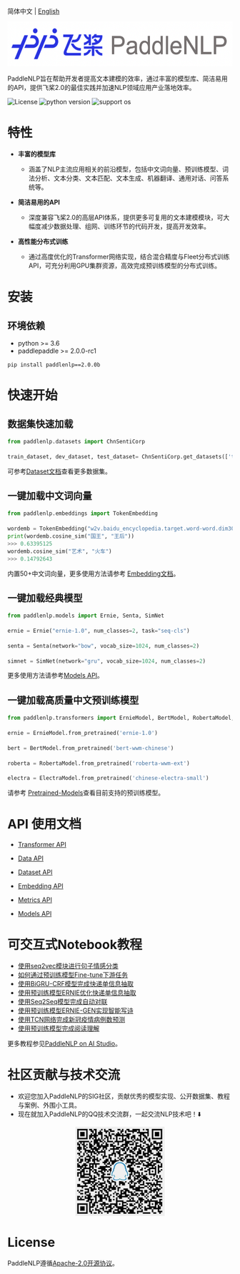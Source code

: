 简体中文 | [English](./README_en.md)

<p align="center">
  <img src="./docs/imgs/paddlenlp.png" width="520" height ="100" />
</p>


PaddleNLP旨在帮助开发者提高文本建模的效率，通过丰富的模型库、简洁易用的API，提供飞桨2.0的最佳实践并加速NLP领域应用产业落地效率。

![License](https://img.shields.io/badge/license-Apache%202-red.svg)
![python version](https://img.shields.io/badge/python-3.6+-orange.svg)
![support os](https://img.shields.io/badge/os-linux%2C%20win%2C%20mac-yellow.svg)


# 特性

- **丰富的模型库**

  - 涵盖了NLP主流应用相关的前沿模型，包括中文词向量、预训练模型、词法分析、文本分类、文本匹配、文本生成、机器翻译、通用对话、问答系统等。

- **简洁易用的API**

  - 深度兼容飞桨2.0的高层API体系，提供更多可复用的文本建模模块，可大幅度减少数据处理、组网、训练环节的代码开发，提高开发效率。

- **高性能分布式训练**

  - 通过高度优化的Transformer网络实现，结合混合精度与Fleet分布式训练API，可充分利用GPU集群资源，高效完成预训练模型的分布式训练。



# 安装

## 环境依赖

- python >= 3.6
- paddlepaddle >= 2.0.0-rc1

```
pip install paddlenlp==2.0.0b
```


# 快速开始

## 数据集快速加载

```python
from paddlenlp.datasets import ChnSentiCorp

train_dataset, dev_dataset, test_dataset= ChnSentiCorp.get_datasets(['train', 'dev', 'test'])
```

可参考[Dataset文档](./docs/datasets.md)查看更多数据集。

## 一键加载中文词向量

```python
from paddlenlp.embeddings import TokenEmbedding

wordemb = TokenEmbedding("w2v.baidu_encyclopedia.target.word-word.dim300")
print(wordemb.cosine_sim("国王", "王后"))
>>> 0.63395125
wordemb.cosine_sim("艺术", "火车")
>>> 0.14792643
```

内置50+中文词向量，更多使用方法请参考 [Embedding文档](./examples/word_embedding/README.md)。

## 一键加载经典模型

```python
from paddlenlp.models import Ernie, Senta, SimNet

ernie = Ernie("ernie-1.0", num_classes=2, task="seq-cls")

senta = Senta(network="bow", vocab_size=1024, num_classes=2)

simnet = SimNet(network="gru", vocab_size=1024, num_classes=2)
```

更多使用方法请参考[Models API](./docs/models.md)。

## 一键加载高质量中文预训练模型

```python
from paddlenlp.transformers import ErnieModel, BertModel, RobertaModel, ElectraModel

ernie = ErnieModel.from_pretrained('ernie-1.0')

bert = BertModel.from_pretrained('bert-wwm-chinese')

roberta = RobertaModel.from_pretrained('roberta-wwm-ext')

electra = ElectraModel.from_pretrained('chinese-electra-small')
```

请参考 [Pretrained-Models](./docs/transformers.md)查看目前支持的预训练模型。



# API 使用文档

- [Transformer API](./docs/transformers.md)

- [Data API](./docs/data.md)

- [Dataset API](./docs/datasets.md)

- [Embedding API](./docs/embeddings.md)

- [Metrics API](./docs/metrics.md)

- [Models API](./docs/models.md)



# 可交互式Notebook教程

- [使用seq2vec模块进行句子情感分类](https://aistudio.baidu.com/aistudio/projectdetail/1283423)
- [如何通过预训练模型Fine-tune下游任务](https://aistudio.baidu.com/aistudio/projectdetail/1294333)
- [使用BiGRU-CRF模型完成快递单信息抽取](https://aistudio.baidu.com/aistudio/projectdetail/1317771)
- [使用预训练模型ERNIE优化快递单信息抽取](https://aistudio.baidu.com/aistudio/projectdetail/1329361)
- [使用Seq2Seq模型完成自动对联](https://aistudio.baidu.com/aistudio/projectdetail/1321118)
- [使用预训练模型ERNIE-GEN实现智能写诗](https://aistudio.baidu.com/aistudio/projectdetail/1339888)
- [使用TCN网络完成新冠疫情病例数预测](https://aistudio.baidu.com/aistudio/projectdetail/1290873)
- [使用预训练模型完成阅读理解](https://aistudio.baidu.com/aistudio/projectdetail/1339612)

更多教程参见[PaddleNLP on AI Studio](https://aistudio.baidu.com/aistudio/personalcenter/thirdview/574995)。


# 社区贡献与技术交流

- 欢迎您加入PaddleNLP的SIG社区，贡献优秀的模型实现、公开数据集、教程与案例、外围小工具。
- 现在就加入PaddleNLP的QQ技术交流群，一起交流NLP技术吧！⬇️

<div align="center">
  <img src="./docs/imgs/qq.png" width="200" height="200" />
</div>  


# License

PaddleNLP遵循[Apache-2.0开源协议](./LICENSE)。
